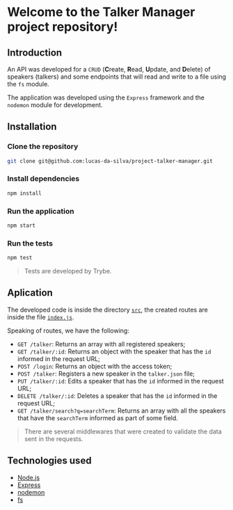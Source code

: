 # Welcome to the Talker Manager project repository!

## Introduction
An API was developed for a `CRUD` (**C**reate, **R**ead, **U**pdate, and **D**elete) of speakers (talkers) and some endpoints that will read and write to a file using the `fs` module.

The application was developed using the `Express` framework and the `nodemon` module for development.

## Installation

### Clone the repository
```bash
git clone git@github.com:lucas-da-silva/project-talker-manager.git
```

### Install dependencies
```bash
npm install
```

### Run the application
```bash
npm start
```

### Run the tests
```bash
npm test
```

> Tests are developed by Trybe.

## Aplication
The developed code is inside the directory [`src`](./src/), the created routes are inside the file [`index.js`](./src/index.js).

Speaking of routes, we have the following:

- `GET /talker`: Returns an array with all registered speakers;
- `GET /talker/:id`: Returns an object with the speaker that has the `id` informed in the request URL;
- `POST /login`: Returns an object with the access token;
- `POST /talker`: Registers a new speaker in the `talker.json` file;
- `PUT /talker/:id`: Edits a speaker that has the `id` informed in the request URL;
- `DELETE /talker/:id`: Deletes a speaker that has the `id` informed in the request URL;
- `GET /talker/search?q=searchTerm`: Returns an array with all the speakers that have the `searchTerm` informed as part of some field.

> There are several middlewares that were created to validate the data sent in the requests.

## Technologies used

- [Node.js](https://nodejs.org/en/)
- [Express](https://expressjs.com/)
- [nodemon](https://nodemon.io/)
- [fs](https://nodejs.org/api/fs.html)
